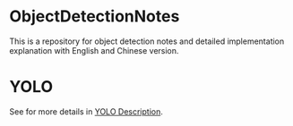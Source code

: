 # ObjectDetectionNotes
This is a repository for object detection notes and detailed implementation explanation with English and Chinese version.   



# YOLO 



See for more details in [YOLO Description](YOLO.md). 